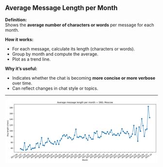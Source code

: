 ## Average Message Length per Month

**Definition:**  
Shows the **average number of characters or words** per message for each month.

**How it works:**
- For each message, calculate its length (characters or words).
- Group by month and compute the average.
- Plot as a trend line.

**Why it’s useful:**
- Indicates whether the chat is becoming **more concise or more verbose** over time.
- Can reflect changes in chat style or topics.

---

![Visualisation example](average_message_length_per_month.png)